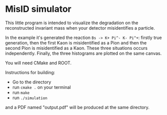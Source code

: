 
# MisID simulator
This little program is intended to visualize the degradation on the reconstructed invariant mass 
when your detector misidentifies a particle.

In the example it's generated the reaction `Bs -> K+ Pi^- K- Pi^+`: firstly true generation, then the first 
Kaon is misidentified as a Pion and then the second Pion is misidentified as a Kaon. These three situations 
occurs independently. Finally, the three histograms are plotted on the same canvas.

You will need CMake and ROOT.


Instructions for building:
- Go to the directory
- run `cmake .` on your terminal
- run `make`
- run `./simulation`

and a PDF named "output.pdf" will be produced at the same directory.